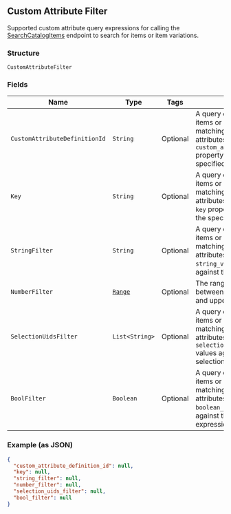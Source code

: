 ## Custom Attribute Filter

Supported custom attribute query expressions for calling the 
[SearchCatalogItems](#endpoint-Catalog-SearchCatalogItems) 
endpoint to search for items or item variations.

### Structure

`CustomAttributeFilter`

### Fields

| Name | Type | Tags | Description |
|  --- | --- | --- | --- |
| `CustomAttributeDefinitionId` | `String` | Optional | A query expression to filter items or item variations by matching their custom attributes' <br>`custom_attribute_definition_id`  <br>property value against the the specified id. |
| `Key` | `String` | Optional | A query expression to filter items or item variations by matching their custom attributes'<br>`key` property value against <br>the specified key. |
| `StringFilter` | `String` | Optional | A query expression to filter items or item variations by matching their custom attributes' <br>`string_value`  property value <br>against the specified text. |
| `NumberFilter` | [`Range`](/doc/models/range.md) | Optional | The range of a number value between the specified lower and upper bounds. |
| `SelectionUidsFilter` | `List<String>` | Optional | A query expression to filter items or item variations by matching  their custom attributes' <br>`selection_uid_values` <br>values against the specified selection uids. |
| `BoolFilter` | `Boolean` | Optional | A query expression to filter items or item variations by matching their custom attributes'<br>`boolean_value` property values <br>against the specified Boolean expression. |

### Example (as JSON)

```json
{
  "custom_attribute_definition_id": null,
  "key": null,
  "string_filter": null,
  "number_filter": null,
  "selection_uids_filter": null,
  "bool_filter": null
}
```

